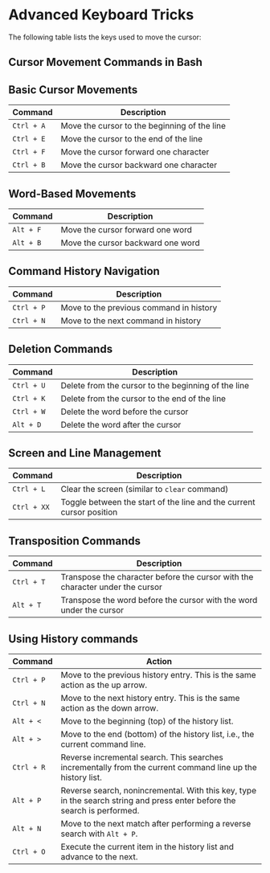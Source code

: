 # Advanced Keyboard Tricks

The following table lists the keys used to move the cursor:  

## Cursor Movement Commands in Bash

## Basic Cursor Movements

| Command    | Description                                  |
|------------|----------------------------------------------|
| `Ctrl + A` | Move the cursor to the beginning of the line |
| `Ctrl + E` | Move the cursor to the end of the line       |
| `Ctrl + F` | Move the cursor forward one character        |
| `Ctrl + B` | Move the cursor backward one character       |

## Word-Based Movements

| Command    | Description                                  |
|------------|----------------------------------------------|
| `Alt + F`  | Move the cursor forward one word             |
| `Alt + B`  | Move the cursor backward one word            |

## Command History Navigation

| Command    | Description                                  |
|------------|----------------------------------------------|
| `Ctrl + P` | Move to the previous command in history      |
| `Ctrl + N` | Move to the next command in history          |

## Deletion Commands

| Command    | Description                                                     |
|------------|-----------------------------------------------------------------|
| `Ctrl + U` | Delete from the cursor to the beginning of the line             |
| `Ctrl + K` | Delete from the cursor to the end of the line                   |
| `Ctrl + W` | Delete the word before the cursor                               |
| `Alt + D`  | Delete the word after the cursor                                |

## Screen and Line Management

| Command    | Description                                  |
|------------|----------------------------------------------|
| `Ctrl + L` | Clear the screen (similar to `clear` command)|
| `Ctrl + XX`| Toggle between the start of the line and the current cursor position |

## Transposition Commands

| Command    | Description                                                                 |
|------------|-----------------------------------------------------------------------------|
| `Ctrl + T` | Transpose the character before the cursor with the character under the cursor|
| `Alt + T`  | Transpose the word before the cursor with the word under the cursor         |

## Using History commands

| Command    | Action                                                                                  |
|------------|-----------------------------------------------------------------------------------------|
| `Ctrl + P` | Move to the previous history entry. This is the same action as the up arrow.            |
| `Ctrl + N` | Move to the next history entry. This is the same action as the down arrow.              |
| `Alt + <`  | Move to the beginning (top) of the history list.                                        |
| `Alt + >`  | Move to the end (bottom) of the history list, i.e., the current command line.           |
| `Ctrl + R` | Reverse incremental search. This searches incrementally from the current command line up the history list. |
| `Alt + P`  | Reverse search, nonincremental. With this key, type in the search string and press enter before the search is performed. |
| `Alt + N`  | Move to the next match after performing a reverse search with `Alt + P`.                |
| `Ctrl + O` | Execute the current item in the history list and advance to the next.                   |
